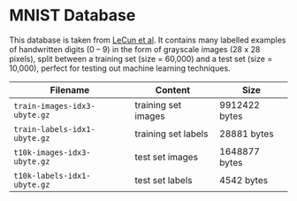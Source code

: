 # MNIST Database

This database is taken from [LeCun et al](http://yann.lecun.com/exdb/mnist/). 
It contains many labelled examples of handwritten digits (0 – 9) 
in the form of grayscale images (28 x 28 pixels), 
split between a training set (size = 60,000) and a test set (size = 10,000), 
perfect for testing out machine learning techniques.

| Filename | Content | Size |
| --- | --- | --- |
| `train-images-idx3-ubyte.gz` | training set images | $9912422$ bytes | 
| `train-labels-idx1-ubyte.gz` | training set labels | $28881$ bytes |
| `t10k-images-idx3-ubyte.gz` | test set images | $1648877$ bytes | 
| `t10k-labels-idx1-ubyte.gz` | test set labels | $4542$ bytes |
